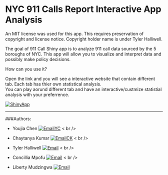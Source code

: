 
<!-- README.md is generated from README.Rmd. Please edit that file -->

# NYC 911 Calls Report Interactive App Analysis

<!-- badges: start -->

An MIT license was used for this app. This requires preservation of
copyright and license notice. Copyright holder name is under Tyler
Halliwell. <!-- badges: end -->

The goal of 911 Call Shiny app is to analyze 911 call data sourced by
the 5 boroughs of NYC. This app will allow you to visualize and
interpret data and possibly make policy decisions.

How can you use it?

Open the link and you will see a interactive website that contain different tab. Each tab has thier own statistical analysis. <br />
You can play aorund different tab and have an interactive/custmize statistial analysis with your preferrence.

[![ShinyApp](https://custom-icon-badges.demolab.com/badge/App%20Link-purple.svg?logo=dependabot)](http://1n4mp5-yuka0chen.shinyapps.io/NYC-911Calls-Interactive-Analysis)

---

###Authors: 

- Youjia Chen
[![EmailYC](https://custom-icon-badges.demolab.com/badge/-Email%20Yuka-teal?style=for-the-badge&logo=mail&logoColor=white)](mailto:mailto:yjchen9596@gmail,com?subject=Contact%20from%20GitHub%20about%20ShinyApp&body=Hi%20Yuka,%0A%0AI%20am%20reaching%20out%20because%20.%20.%20.)
< br />

- Chaytanya Kumar
[![EmailCK](https://custom-icon-badges.demolab.com/badge/-Email%20Chaytanya-teal?style=for-the-badge&logo=mail&logoColor=white)](mailto:ck2340a@american.edu?subject=Contact%20from%20GitHub%20about%20ShinyApp&body=Hi%20Chaytanya,%0A%0AI%20am%20reaching%20out%20because%20.%20.%20.)
< br />
- Tyler Halliwell
[![Email](https://custom-icon-badges.demolab.com/badge/-Email%20Tyler-teal?style=for-the-badge&logo=mail&logoColor=white)](mailto:th3013a@american.edu?subject=Contact%20from%20GitHub%20about%20ShinyApp&body=Hi%20Tyler,%0A%0AI%20am%20reaching%20out%20because%20.%20.%20.)
< br />

- Concillia Mpofu
[![Email](https://custom-icon-badges.demolab.com/badge/-Email%20Chinnie-teal?style=for-the-badge&logo=mail&logoColor=white)](mailto:cm0789a@american.edu?subject=Contact%20from%20GitHub%20about%20ShinyApp&body=Hi%20Connie,%0A%0AI%20am%20reaching%20out%20because%20.%20.%20.)
< br />

- Liberty Mudzingwa
[![Email](https://custom-icon-badges.demolab.com/badge/-Email%20Liberty-teal?style=for-the-badge&logo=mail&logoColor=white)](mailto:lm7832a@american.edu?subject=Contact%20from%20GitHub%20about%20ShinyApp&body=Hi%20Chaytanya,%0A%0AI%20am%20reaching%20out%20because%20.%20.%20.)
